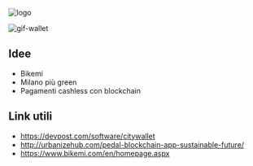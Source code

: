 ![logo](https://i.imgur.com/3Z1s0tn.png)

![gif-wallet](https://cdn.dribbble.com/users/1651618/screenshots/4328871/gif_export.gif)

## Idee
* Bikemi
* Milano più green
* Pagamenti cashless con blockchain

## Link utili
* https://devpost.com/software/citywallet
* http://urbanizehub.com/pedal-blockchain-app-sustainable-future/
* https://www.bikemi.com/en/homepage.aspx
